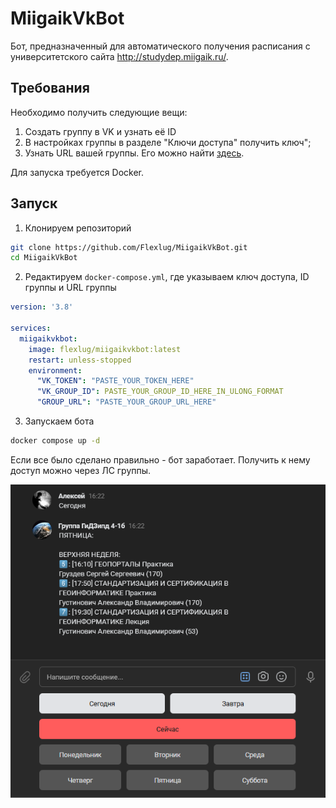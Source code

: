 # MiigaikVkBot

Бот, предназначенный для автоматического получения расписания с университетского сайта http://studydep.miigaik.ru/.

## Требования

Необходимо получить следующие вещи:
1. Создать группу в VK и узнать её ID
2. В настройках группы в разделе "Ключи доступа" получить ключ";
3. Узнать URL вашей группы. Его можно найти [здесь](https://study.miigaik.ru/api/v1/groups).

Для запуска требуется Docker.

## Запуск

1. Клонируем репозиторий
```bash
git clone https://github.com/Flexlug/MiigaikVkBot.git
cd MiigaikVkBot
```

2. Редактируем `docker-compose.yml`, где указываем ключ доступа, ID группы и URL группы

```yml
version: '3.8'

services:
  miigaikvkbot:
    image: flexlug/miigaikvkbot:latest
    restart: unless-stopped
    environment:
      "VK_TOKEN": "PASTE_YOUR_TOKEN_HERE"
      "VK_GROUP_ID": PASTE_YOUR_GROUP_ID_HERE_IN_ULONG_FORMAT
      "GROUP_URL": "PASTE_YOUR_GROUP_URL_HERE"
```

3. Запускаем бота
```bash
docker compose up -d
```

Если все было сделано правильно - бот заработает. Получить к нему доступ можно через ЛС группы.

![demo](https://github.com/Flexlug/MiigaikVkBot/raw/master/docs/demo.png)